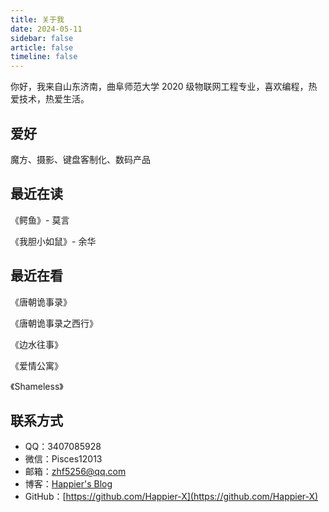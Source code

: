 ```yaml
---
title: 关于我
date: 2024-05-11
sidebar: false
article: false
timeline: false
---
```


你好，我来自山东济南，曲阜师范大学 2020 级物联网工程专业，喜欢编程，热爱技术，热爱生活。

## 爱好

魔方、摄影、键盘客制化、数码产品

## 最近在读

《鳄鱼》- 莫言

《我胆小如鼠》- 余华

## 最近在看

《唐朝诡事录》

《唐朝诡事录之西行》

《边水往事》

《爱情公寓》

《Shameless》

## 联系方式

- QQ：3407085928
- 微信：Pisces12013
- 邮箱：[zhf5256@qq.com](mailto:zhf5256@qq.com)
- 博客：[Happier's Blog](https://blog.happierx.top/)
- GitHub：[https://github.com/Happier-X](https://github.com/Happier-X)
